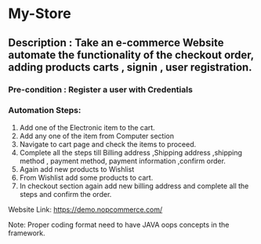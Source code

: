 # My-Store

## Description :  Take an e-commerce Website automate the functionality of the checkout order, adding products carts , signin , user registration.

### Pre-condition : Register a user with Credentials

### Automation Steps:
1. Add one of the Electronic item to the cart.
2. Add any one of the item from Computer section
3. Navigate to cart page and check the items to proceed.
4. Complete all the steps till Billing address ,Shipping address ,shipping method , payment method, payment information ,confirm order.
5. Again add new products to Wishlist
6. From Wishlist add some products to cart.
7. In checkout section again add new billing address and complete all the steps and confirm the order.

Website Link: https://demo.nopcommerce.com/

Note: Proper coding format need to have JAVA oops concepts in the framework.
